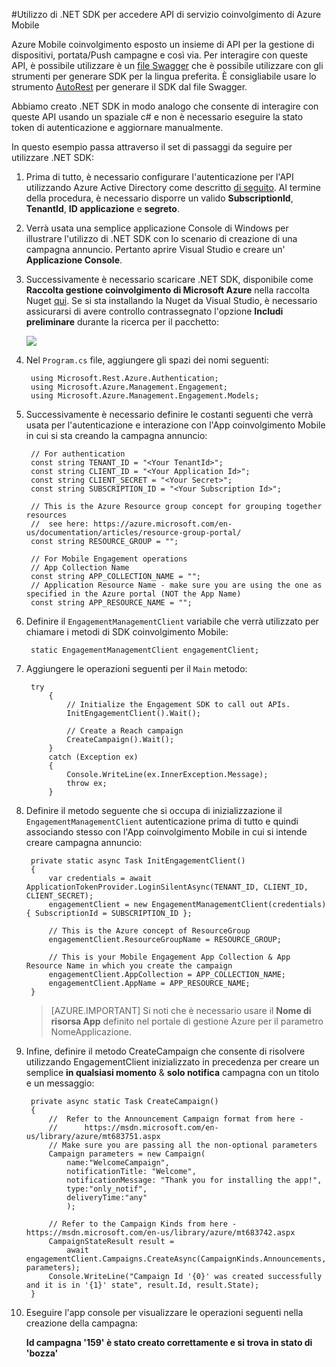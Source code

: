 <properties 
    pageTitle="Utilizzo di .NET SDK per accedere API di servizio coinvolgimento di Azure Mobile" 
    description="Viene descritto come utilizzare Mobile coinvolgimento .NET SDK per accedere a API del servizio di Azure Mobile coinvolgimento"        
    services="mobile-engagement" 
    documentationCenter="mobile" 
    authors="piyushjo" 
    manager="erikre" 
    editor="" />

<tags 
    ms.service="mobile-engagement" 
    ms.workload="mobile" 
    ms.tgt_pltfrm="mobile-multiple" 
    ms.devlang="dotnet" 
    ms.topic="article" 
    ms.date="08/19/2016" 
    ms.author="piyushjo" />

#<a name="using-net-sdk-to-access-azure-mobile-engagement-service-apis"></a>Utilizzo di .NET SDK per accedere API di servizio coinvolgimento di Azure Mobile

Azure Mobile coinvolgimento esposto un insieme di API per la gestione di dispositivi, portata/Push campagne e così via. Per interagire con queste API, è possibile utilizzare è un [file Swagger](https://github.com/Azure/azure-rest-api-specs/blob/master/arm-mobileengagement/2014-12-01/swagger/mobile-engagement.json) che è possibile utilizzare con gli strumenti per generare SDK per la lingua preferita. È consigliabile usare lo strumento [AutoRest](https://github.com/Azure/AutoRest) per generare il SDK dal file Swagger. 

Abbiamo creato .NET SDK in modo analogo che consente di interagire con queste API usando un spaziale c# e non è necessario eseguire la stato token di autenticazione e aggiornare manualmente.  

In questo esempio passa attraverso il set di passaggi da seguire per utilizzare .NET SDK:

1. Prima di tutto, è necessario configurare l'autenticazione per l'API utilizzando Azure Active Directory come descritto [di seguito](mobile-engagement-api-authentication.md#authentication). Al termine della procedura, è necessario disporre un valido **SubscriptionId**, **TenantId**, **ID applicazione** e **segreto**. 

2. Verrà usata una semplice applicazione Console di Windows per illustrare l'utilizzo di .NET SDK con lo scenario di creazione di una campagna annuncio. Pertanto aprire Visual Studio e creare un' **Applicazione Console**.   

3. Successivamente è necessario scaricare .NET SDK, disponibile come **Raccolta gestione coinvolgimento di Microsoft Azure** nella raccolta Nuget [qui](https://www.nuget.org/packages/Microsoft.Azure.Management.Engagement/).
Se si sta installando la Nuget da Visual Studio, è necessario assicurarsi di avere controllo contrassegnato l'opzione **Includi preliminare** durante la ricerca per il pacchetto:

    ![][1]

4. Nel `Program.cs` file, aggiungere gli spazi dei nomi seguenti:

        using Microsoft.Rest.Azure.Authentication;
        using Microsoft.Azure.Management.Engagement;
        using Microsoft.Azure.Management.Engagement.Models;

5. Successivamente è necessario definire le costanti seguenti che verrà usata per l'autenticazione e interazione con l'App coinvolgimento Mobile in cui si sta creando la campagna annuncio:

        // For authentication
        const string TENANT_ID = "<Your TenantId>";
        const string CLIENT_ID = "<Your Application Id>";
        const string CLIENT_SECRET = "<Your Secret>";
        const string SUBSCRIPTION_ID = "<Your Subscription Id>";

        // This is the Azure Resource group concept for grouping together resources 
        //  see here: https://azure.microsoft.com/en-us/documentation/articles/resource-group-portal/
        const string RESOURCE_GROUP = "";

        // For Mobile Engagement operations
        // App Collection Name 
        const string APP_COLLECTION_NAME = "";
        // Application Resource Name - make sure you are using the one as specified in the Azure portal (NOT the App Name)
        const string APP_RESOURCE_NAME = "";

6. Definire il `EngagementManagementClient` variabile che verrà utilizzato per chiamare i metodi di SDK coinvolgimento Mobile:

        static EngagementManagementClient engagementClient; 

7. Aggiungere le operazioni seguenti per il `Main` metodo:

        try
            {
                // Initialize the Engagement SDK to call out APIs. 
                InitEngagementClient().Wait();

                // Create a Reach campaign
                CreateCampaign().Wait();
            }
            catch (Exception ex)
            {
                Console.WriteLine(ex.InnerException.Message);
                throw ex;
            }

8. Definire il metodo seguente che si occupa di inizializzazione il `EngagementManagementClient` autenticazione prima di tutto e quindi associando stesso con l'App coinvolgimento Mobile in cui si intende creare campagna annuncio:

        private static async Task InitEngagementClient()
        {
            var credentials = await ApplicationTokenProvider.LoginSilentAsync(TENANT_ID, CLIENT_ID, CLIENT_SECRET);
            engagementClient = new EngagementManagementClient(credentials) { SubscriptionId = SUBSCRIPTION_ID };
            
            // This is the Azure concept of ResourceGroup
            engagementClient.ResourceGroupName = RESOURCE_GROUP;

            // This is your Mobile Engagement App Collection & App Resource Name in which you create the campaign
            engagementClient.AppCollection = APP_COLLECTION_NAME;
            engagementClient.AppName = APP_RESOURCE_NAME;
        }

    > [AZURE.IMPORTANT] Si noti che è necessario usare il **Nome di risorsa App** definito nel portale di gestione Azure per il parametro NomeApplicazione. 

9. Infine, definire il metodo CreateCampaign che consente di risolvere utilizzando EngagementClient inizializzato in precedenza per creare un semplice **in qualsiasi momento** & **solo notifica** campagna con un titolo e un messaggio: 

        private async static Task CreateCampaign()
        {
            //  Refer to the Announcement Campaign format from here - 
            //      https://msdn.microsoft.com/en-us/library/azure/mt683751.aspx
            // Make sure you are passing all the non-optional parameters
            Campaign parameters = new Campaign(
                name:"WelcomeCampaign",
                notificationTitle: "Welcome", 
                notificationMessage: "Thank you for installing the app!",
                type:"only_notif",
                deliveryTime:"any"
                );

            // Refer to the Campaign Kinds from here - https://msdn.microsoft.com/en-us/library/azure/mt683742.aspx
            CampaignStateResult result = 
                await engagementClient.Campaigns.CreateAsync(CampaignKinds.Announcements, parameters);
            Console.WriteLine("Campaign Id '{0}' was created successfully and it is in '{1}' state", result.Id, result.State);
        }

10. Eseguire l'app console per visualizzare le operazioni seguenti nella creazione della campagna:

    **Id campagna '159' è stato creato correttamente e si trova in stato di 'bozza'**

<!-- Images. -->

[1]: ./media/mobile-engagement-dotnet-sdk-service-api/include-prerelease.png
